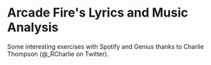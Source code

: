 # Arcade Fire's Lyrics and Music Analysis
Some interesting exercises with Spotify and Genius thanks to Charlie Thompson (@_RCharlie on Twitter). 
